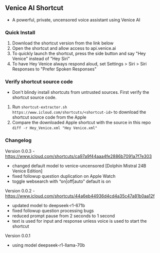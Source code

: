 ## Venice AI Shortcut
  - A powerful, private, uncensored voice assistant using Venice AI

### Quick Install

1. Download the shortcut version from the link below 
2. Open the shortcut and allow access to api.venice.ai
3. To quickly launch the shortcut, press the side button and say "Hey Venice" instead of "Hey Siri"
4. To have Hey Venice always respond aloud, set Settings > Siri > Siri Responses to "Prefer Spoken Responses"


### Verify shortcut source code
  - Don't blindy install shortcuts from untrusted sources. First verify the shortcut source code.

1. Run `shortcut-extractor.sh https://www.icloud.com/shortcuts/<shortcut-id>` to download the shortcut source code from the Apple
2. Compare the downloaded Apple shortcut with the source in this repo `diff -r Hey_Venice.xml "Hey Venice.xml"`


### Changelog

Version 0.0.3 - https://www.icloud.com/shortcuts/ca97a9f44aaa4fe2886b7091a7f7e303
- changed default model to venice-uncensored [Dolphin Mistral 24B Venice Edition]
- fixed followup question duplication on Apple Watch
- toggle websearch with “on|off|auto” default is on

Version 0.0.2 - https://www.icloud.com/shortcuts/44a6eb44936d4cd4a35c47a81b0aa12f
- updated model to deepseek-r1-671b
- fixed followup question processing bugs
- reduced prompt pause from 2 seconds to 1 second
- text is used for input and response unless voice is used to start the shortcut

Version 0.0.1
- using model deepseek-r1-llama-70b
